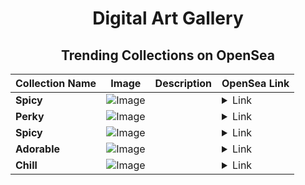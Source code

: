 <div align="center">

# Digital Art Gallery

## Trending Collections on OpenSea

| Collection Name                       | Image                                                                                     | Description                       | OpenSea Link                                                                                          |
|---------------------------------------|-------------------------------------------------------------------------------------------|-----------------------------------|--------------------------------------------------------------------------------------------------------|
| **Spicy** | ![Image](https://i.seadn.io/s/raw/files/7f8146e842c0d0612d49b74d656a9f9a.jpg?w=500&auto=format?w=200&auto=format) |  | <details><summary>Link</summary>[Spicy](https://opensea.io/collection/spicy-1051)</details> |
| **Perky** | ![Image](https://i.seadn.io/s/raw/files/efad35b90606f4403bb60ac2e7b9c27f.jpg?w=500&auto=format?w=200&auto=format) |  | <details><summary>Link</summary>[Perky](https://opensea.io/collection/perky-2297)</details> |
| **Spicy** | ![Image](https://i.seadn.io/s/raw/files/7f8146e842c0d0612d49b74d656a9f9a.jpg?w=500&auto=format?w=200&auto=format) |  | <details><summary>Link</summary>[Spicy](https://opensea.io/collection/spicy-1050)</details> |
| **Adorable** | ![Image](https://i.seadn.io/s/raw/files/7db67766828e3d9e931bae89b30d0782.jpg?w=500&auto=format?w=200&auto=format) |  | <details><summary>Link</summary>[Adorable](https://opensea.io/collection/adorable-1080)</details> |
| **Chill** | ![Image](https://i.seadn.io/s/raw/files/89ce12d42bac64c5215ac3697ddebc50.jpg?w=500&auto=format?w=200&auto=format) |  | <details><summary>Link</summary>[Chill](https://opensea.io/collection/chill-1224)</details> |

</div>